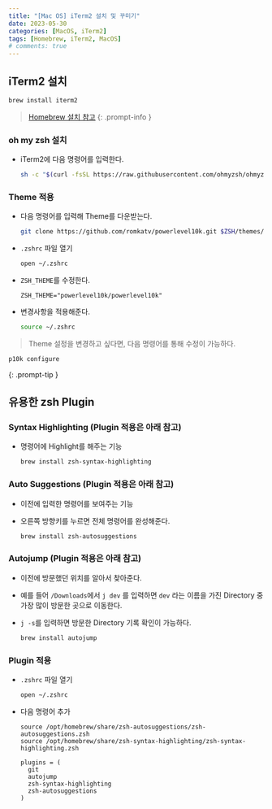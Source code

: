 ```yaml
---
title: "[Mac OS] iTerm2 설치 및 꾸미기"
date: 2023-05-30
categories: [MacOS, iTerm2]
tags: [Homebrew, iTerm2, MacOS]
# comments: true
---
```


## iTerm2 설치

```bash
brew install iterm2
```

> [Homebrew 설치 참고](https://kyungryeol-yoon.github.io/posts/homebrew-cask)
{: .prompt-info }

### oh my zsh 설치

- iTerm2에 다음 명령어를 입력한다.

  ```bash
  sh -c "$(curl -fsSL https://raw.githubusercontent.com/ohmyzsh/ohmyzsh/master/tools/install.sh)"
  ```

### Theme 적용

- 다음 명령어를 입력해 Theme를 다운받는다.

  ```bash
  git clone https://github.com/romkatv/powerlevel10k.git $ZSH/themes/powerlevel10k
  ```

- `.zshrc` 파일 열기

  ```bash
  open ~/.zshrc
  ```

- `ZSH_THEME`를 수정한다.

  ```
  ZSH_THEME="powerlevel10k/powerlevel10k"
  ```

- 변경사항을 적용해준다.

  ```bash
  source ~/.zshrc
  ```

> Theme 설정을 변경하고 싶다면, 다음 명령어를 통해 수정이 가능하다.
```bash
p10k configure
```
{: .prompt-tip }

## 유용한 zsh Plugin

### Syntax Highlighting (Plugin 적용은 아래 참고)

- 명령어에 Highlight를 해주는 기능

  ```bash
  brew install zsh-syntax-highlighting
  ```

### Auto Suggestions (Plugin 적용은 아래 참고)

- 이전에 입력한 명령어를 보여주는 기능
- 오른쪽 방향키를 누르면 전체 명령어를 완성해준다.

  ```bash
  brew install zsh-autosuggestions
  ```

### Autojump (Plugin 적용은 아래 참고)

- 이전에 방문했던 위치를 알아서 찾아준다.
- 예를 들어 `/Downloads`에서 `j dev` 를 입력하면 `dev` 라는 이름을 가진 Directory 중 가장 많이 방문한 곳으로 이동한다.
- `j -s`를 입력하면 방문한 Directory 기록 확인이 가능하다.

  ```bash
  brew install autojump
  ```

### Plugin 적용

- `.zshrc` 파일 열기

  ```bash
  open ~/.zshrc
  ```

- 다음 명령어 추가

  ```
  source /opt/homebrew/share/zsh-autosuggestions/zsh-autosuggestions.zsh
  source /opt/homebrew/share/zsh-syntax-highlighting/zsh-syntax-highlighting.zsh
  ```

  ```
  plugins = (
    git
    autojump
    zsh-syntax-highlighting
    zsh-autosuggestions
  )
  ```